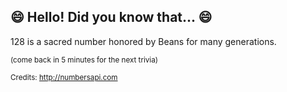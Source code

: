 ## 😄 Hello! Did you know that... 😄
128 is a sacred number honored by Beans for many generations.

<sup>(come back in 5 minutes for the next trivia)</sup>


<sup>Credits: http://numbersapi.com</sup>
